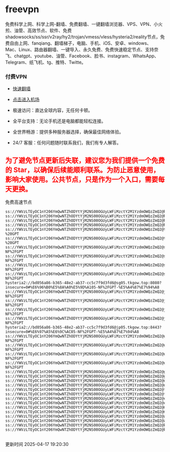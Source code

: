 # freevpn

免费科学上网、科学上网-翻墙、免费翻墙、一键翻墙浏览器、VPS、VPN、小火煎、油管、高效节点、软件、免费shadowsocks/ss/ssr/v2ray/hy2/trojan/vmess/vless/hysteria2/reality节点，免费自由上网、fanqiang、翻墙梯子，电脑、手机、iOS、安卓、windows、Mac、Linux、路由器翻墙、一键导入、永久免费、免费快速稳定节点、支持奈飞、chatgpt、youtube、油管、Facebook、脸书、instagram、WhatsApp、Telegram、纸飞机、tg、推特、Twitte。

### 付费VPN
* [快速翻墙](https://xgogo.sbs/#/register?code=wxADDy87) 

* [点击进入机场](https://xgogo.sbs/#/register?code=wxADDy87) 

* 极速访问：直达全球内容，无任何卡顿。

* 全平台支持：无论手机还是电脑都能轻松连接。

* 全世界畅游：提供多种服务器选择，确保最佳网络体验。

* 24/7 客服：任何问题随时联系我们，我们有专人解答。

## <font color="red">为了避免节点更新后失联，建议您为我们提供一个免费的 Star，以确保后续能顺利联系。为防止恶意使用，影响大家使用。公共节点，只是作为一个入口，需要每天更换。</font>

免费高速节点

```ss://YWVzLTEyOC1nY206YmQwNTZhODYtYjM2NS00OGUyLWFiMzctY2M1YzdmOWQzZmQ2@hk01.jgrtoioceaw.help:50384#%E9%A6%99%E6%B8%AF01
ss://YWVzLTEyOC1nY206YmQwNTZhODYtYjM2NS00OGUyLWFiMzctY2M1YzdmOWQzZmQ2@hk02.jigreliewolf.click:17889#%E9%A6%99%E6%B8%AF02
ss://YWVzLTEyOC1nY206YmQwNTZhODYtYjM2NS00OGUyLWFiMzctY2M1YzdmOWQzZmQ2@hk03.jigreliewolf.click:10838#%E9%A6%99%E6%B8%AF03
ss://YWVzLTEyOC1nY206YmQwNTZhODYtYjM2NS00OGUyLWFiMzctY2M1YzdmOWQzZmQ2@hk04.jgrtoioceaw.help:29956#%E9%A6%99%E6%B8%AF04
ss://YWVzLTEyOC1nY206YmQwNTZhODYtYjM2NS00OGUyLWFiMzctY2M1YzdmOWQzZmQ2@hk05.ijgelrkasd.click:41284#%E9%A6%99%E6%B8%AF05
ss://YWVzLTEyOC1nY206YmQwNTZhODYtYjM2NS00OGUyLWFiMzctY2M1YzdmOWQzZmQ2@tw01.jigreliewolf.click:30995#%E5%8F%B0%E6%B9%BE01%20-%20GPT
ss://YWVzLTEyOC1nY206YmQwNTZhODYtYjM2NS00OGUyLWFiMzctY2M1YzdmOWQzZmQ2@tw02.ijgelrkasd.click:22610#%E5%8F%B0%E6%B9%BE02%20-%20GPT
ss://YWVzLTEyOC1nY206YmQwNTZhODYtYjM2NS00OGUyLWFiMzctY2M1YzdmOWQzZmQ2@sg01.jgrtoioceaw.help:55559#%E6%96%B0%E5%8A%A0%E5%9D%A101%20-NF%2FGPT
ss://YWVzLTEyOC1nY206YmQwNTZhODYtYjM2NS00OGUyLWFiMzctY2M1YzdmOWQzZmQ2@sg02.jigreliewolf.click:40574#%E6%96%B0%E5%8A%A0%E5%9D%A102%20-NF%2FGPT
ss://YWVzLTEyOC1nY206YmQwNTZhODYtYjM2NS00OGUyLWFiMzctY2M1YzdmOWQzZmQ2@sg03.ijgelrkasd.click:23716#%E6%96%B0%E5%8A%A0%E5%9D%A103%20-NF%2FGPT
ss://YWVzLTEyOC1nY206YmQwNTZhODYtYjM2NS00OGUyLWFiMzctY2M1YzdmOWQzZmQ2@sg04.jgrtoioceaw.help:17971#%E6%96%B0%E5%8A%A0%E5%9D%A104%20-NF%2FGPT
hysteria2://bd056a86-b365-48e2-ab37-cc5c7f9d3fd6@sg05.tkgow.top:8080?insecure=0#%E6%96%B0%E5%8A%A0%E5%9D%A105-NF%2FGPT-%E5%A4%87%E7%94%A8
ss://YWVzLTEyOC1nY206YmQwNTZhODYtYjM2NS00OGUyLWFiMzctY2M1YzdmOWQzZmQ2@jp01.jgrtoioceaw.help:58645#%E6%97%A5%E6%9C%AC01%20-NF%2FGPT
ss://YWVzLTEyOC1nY206YmQwNTZhODYtYjM2NS00OGUyLWFiMzctY2M1YzdmOWQzZmQ2@jp02.jgrtoioceaw.help:47462#%E6%97%A5%E6%9C%AC02%20-NF%2FGPT
ss://YWVzLTEyOC1nY206YmQwNTZhODYtYjM2NS00OGUyLWFiMzctY2M1YzdmOWQzZmQ2@jp03.jigreliewolf.click:33414#%E6%97%A5%E6%9C%AC03%20-NF%2FGPT
ss://YWVzLTEyOC1nY206YmQwNTZhODYtYjM2NS00OGUyLWFiMzctY2M1YzdmOWQzZmQ2@jp04.ijgelrkasd.click:58223#%E6%97%A5%E6%9C%AC04%20-NF%2FGPT
hysteria2://bd056a86-b365-48e2-ab37-cc5c7f9d3fd6@jp05.tkgow.top:8443?insecure=0#%E6%97%A5%E6%9C%AC05-NF%2FGPT-%E5%A4%87%E7%94%A8
ss://YWVzLTEyOC1nY206YmQwNTZhODYtYjM2NS00OGUyLWFiMzctY2M1YzdmOWQzZmQ2@us01.jgrtoioceaw.help:48129#%E7%BE%8E%E5%9B%BD01%20-NF%2FGPT
ss://YWVzLTEyOC1nY206YmQwNTZhODYtYjM2NS00OGUyLWFiMzctY2M1YzdmOWQzZmQ2@us02.jgrtoioceaw.help:44907#%E7%BE%8E%E5%9B%BD02%20-NF%2FGPT
ss://YWVzLTEyOC1nY206YmQwNTZhODYtYjM2NS00OGUyLWFiMzctY2M1YzdmOWQzZmQ2@us03.jigreliewolf.click:43330#%E7%BE%8E%E5%9B%BD03%20-NF%2FGPT
ss://YWVzLTEyOC1nY206YmQwNTZhODYtYjM2NS00OGUyLWFiMzctY2M1YzdmOWQzZmQ2@us04.ijgelrkasd.click:44130#%E7%BE%8E%E5%9B%BD04%20-NF%2FGPT
ss://YWVzLTEyOC1nY206YmQwNTZhODYtYjM2NS00OGUyLWFiMzctY2M1YzdmOWQzZmQ2@gb01.jgrtoioceaw.help:27765#%E8%8B%B1%E5%9B%BD01
ss://YWVzLTEyOC1nY206YmQwNTZhODYtYjM2NS00OGUyLWFiMzctY2M1YzdmOWQzZmQ2@gb02.jigreliewolf.click:52762#%E8%8B%B1%E5%9B%BD02
ss://YWVzLTEyOC1nY206YmQwNTZhODYtYjM2NS00OGUyLWFiMzctY2M1YzdmOWQzZmQ2@de01.jgrtoioceaw.help:20635#%E5%BE%B7%E5%9B%BD01
ss://YWVzLTEyOC1nY206YmQwNTZhODYtYjM2NS00OGUyLWFiMzctY2M1YzdmOWQzZmQ2@de02.jigreliewolf.click:52770#%E5%BE%B7%E5%9B%BD02
ss://YWVzLTEyOC1nY206YmQwNTZhODYtYjM2NS00OGUyLWFiMzctY2M1YzdmOWQzZmQ2@fr01.ijgelrkasd.click:32568#%E6%B3%95%E5%9B%BD01
ss://YWVzLTEyOC1nY206YmQwNTZhODYtYjM2NS00OGUyLWFiMzctY2M1YzdmOWQzZmQ2@fr02.jigreliewolf.click:45265#%E6%B3%95%E5%9B%BD02
ss://YWVzLTEyOC1nY206YmQwNTZhODYtYjM2NS00OGUyLWFiMzctY2M1YzdmOWQzZmQ2@ca01.jigreliewolf.click:30461#%E5%8A%A0%E6%8B%BF%E5%A4%A701
ss://YWVzLTEyOC1nY206YmQwNTZhODYtYjM2NS00OGUyLWFiMzctY2M1YzdmOWQzZmQ2@ca02.ijgelrkasd.click:24053#%E5%8A%A0%E6%8B%BF%E5%A4%A702
ss://YWVzLTEyOC1nY206YmQwNTZhODYtYjM2NS00OGUyLWFiMzctY2M1YzdmOWQzZmQ2@my01.jigreliewolf.click:52408#%E9%A9%AC%E6%9D%A5%E8%A5%BF%E4%BA%9A01
ss://YWVzLTEyOC1nY206YmQwNTZhODYtYjM2NS00OGUyLWFiMzctY2M1YzdmOWQzZmQ2@my02.ijgelrkasd.click:25519#%E9%A9%AC%E6%9D%A5%E8%A5%BF%E4%BA%9A02
ss://YWVzLTEyOC1nY206YmQwNTZhODYtYjM2NS00OGUyLWFiMzctY2M1YzdmOWQzZmQ2@au01.jgrtoioceaw.help:13460#%E6%BE%B3%E5%A4%A7%E5%88%A9%E4%BA%9A01
ss://YWVzLTEyOC1nY206YmQwNTZhODYtYjM2NS00OGUyLWFiMzctY2M1YzdmOWQzZmQ2@au02.ijgelrkasd.click:46073#%E6%BE%B3%E5%A4%A7%E5%88%A9%E4%BA%9A02
ss://YWVzLTEyOC1nY206YmQwNTZhODYtYjM2NS00OGUyLWFiMzctY2M1YzdmOWQzZmQ2@ko01.jgrtoioceaw.help:46108#%E9%9F%A9%E5%9B%BD01
ss://YWVzLTEyOC1nY206YmQwNTZhODYtYjM2NS00OGUyLWFiMzctY2M1YzdmOWQzZmQ2@ko02.jigreliewolf.click:50181#%E9%9F%A9%E5%9B%BD02


```
更新时间 2025-04-17 19:20:30